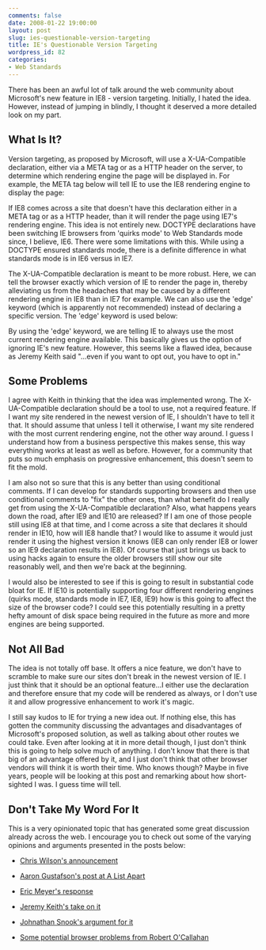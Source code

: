 ```yaml
---
comments: false
date: 2008-01-22 19:00:00
layout: post
slug: ies-questionable-version-targeting
title: IE's Questionable Version Targeting
wordpress_id: 82
categories:
- Web Standards
---
```


There has been an awful lot of talk around the web community about Microsoft's new feature in IE8 - version targeting. Initially, I hated the idea. However, instead of jumping in blindly, I thought it deserved a more detailed look on my part.


## What Is It?


Version targeting, as proposed by Microsoft, will use a X-UA-Compatible declaration, either via a META tag or as a HTTP header on the server, to determine which rendering engine the page will be displayed in. For example, the META tag below will tell IE to use the IE8 rendering engine to display the page:

If IE8 comes across a site that doesn't have this declaration either in a META tag or as a HTTP header, than it will render the page using IE7's rendering engine. This idea is not entirely new. DOCTYPE declarations have been switching IE browsers from 'quirks mode' to Web Standards mode since, I believe, IE6. There were some limitations with this. While using a DOCTYPE ensured standards mode, there is a definite difference in what standards mode is in IE6 versus in IE7.

The X-UA-Compatible declaration is meant to be more robust. Here, we can tell the browser exactly which version of IE to render the page in, thereby alleviating us from the headaches that may be caused by a different rendering engine in IE8 than in IE7 for example. We can also use the 'edge' keyword (which is apparently not recommended) instead of declaring a specific version. The 'edge' keyword is used below:

By using the 'edge' keyword, we are telling IE to always use the most current rendering engine available. This basically gives us the option of ignoring IE's new feature. However, this seems like a flawed idea, because as Jeremy Keith said "...even if you want to opt out, you have to opt in."


## Some Problems


I agree with Keith in thinking that the idea was implemented wrong. The X-UA-Compatible declaration should be a tool to use, not a required feature. If I want my site rendered in the newest version of IE, I shouldn't have to tell it that. It should assume that unless I tell it otherwise, I want my site rendered with the most current rendering engine, not the other way around. I guess I understand how from a business perspective this makes sense, this way everything works at least as well as before. However, for a community that puts so much emphasis on progressive enhancement, this doesn't seem to fit the mold.

I am also not so sure that this is any better than using conditional comments. If I can develop for standards supporting browsers and then use conditional comments to "fix" the other ones, than what benefit do I really get from using the X-UA-Compatible declaration? Also, what happens years down the road, after IE9 and IE10 are released? If I am one of those people still using IE8 at that time, and I come across a site that declares it should render in IE10, how will IE8 handle that? I would like to assume it would just render it using the highest version it knows (IE8 can only render IE8 or lower so an IE9 declaration results in IE8). Of course that just brings us back to using hacks again to ensure the older browsers still show our site reasonably well, and then we're back at the beginning.

I would also be interested to see if this is going to result in substantial code bloat for IE. If IE10 is potentially supporting four different rendering engines (quirks mode, standards mode in IE7, IE8, IE9) how is this going to affect the size of the browser code? I could see this potentially resulting in a pretty hefty amount of disk space being required in the future as more and more engines are being supported.


## Not All Bad


The idea is not totally off base. It offers a nice feature, we don't have to scramble to make sure our sites don't break in the newest version of IE. I just think that it should be an optional feature...I either use the declaration and therefore ensure that my code will be rendered as always, or I don't use it and allow progressive enhancement to work it's magic.

I still say kudos to IE for trying a new idea out. If nothing else, this has gotten the community discussing the advantages and disadvantages of Microsoft's proposed solution, as well as talking about other routes we could take. Even after looking at it in more detail though, I just don't think this is going to help solve much of anything. I don't know that there is that big of an advantage offered by it, and I just don't think that other browser vendors will think it is worth their time. Who knows though? Maybe in five years, people will be looking at this post and remarking about how short-sighted I was. I guess time will tell.


## Don't Take My Word For It


This is a very opinionated topic that has generated some great discussion already across the web. I encourage you to check out some of the varying opinions and arguments presented in the posts below:



	
  * [Chris Wilson's announcement](http://blogs.msdn.com/ie/archive/2008/01/21/compatibility-and-ie8.aspx)

	
  * [Aaron Gustafson's post at A List Apart](http://www.alistapart.com/articles/beyonddoctype)

	
  * [Eric Meyer's response](http://www.alistapart.com/articles/fromswitchestotargets)

	
  * [Jeremy Keith's take on it](http://adactio.com/journal/1402/)

	
  * [Johnathan Snook's argument for it](http://snook.ca/archives/browsers/version_targeting_ie8/)

	
  * [Some potential browser problems from Robert O'Callahan](http://weblogs.mozillazine.org/roc/archives/2008/01/post_2.html)


